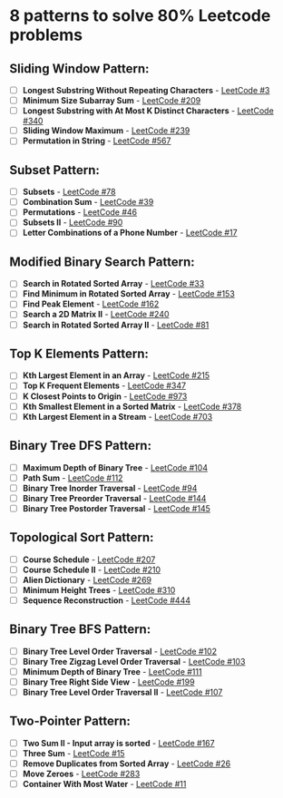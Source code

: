 # 8 patterns to solve 80% Leetcode problems

## Sliding Window Pattern:
- [ ] **Longest Substring Without Repeating Characters** - [LeetCode #3](https://leetcode.com/problems/longest-substring-without-repeating-characters/)
- [ ] **Minimum Size Subarray Sum** - [LeetCode #209](https://leetcode.com/problems/minimum-size-subarray-sum/)
- [ ] **Longest Substring with At Most K Distinct Characters** - [LeetCode #340](https://leetcode.com/problems/longest-substring-with-at-most-k-distinct-characters/)
- [ ] **Sliding Window Maximum** - [LeetCode #239](https://leetcode.com/problems/sliding-window-maximum/)
- [ ] **Permutation in String** - [LeetCode #567](https://leetcode.com/problems/permutation-in-string/)

## Subset Pattern:
- [ ] **Subsets** - [LeetCode #78](https://leetcode.com/problems/subsets/)
- [ ] **Combination Sum** - [LeetCode #39](https://leetcode.com/problems/combination-sum/)
- [ ] **Permutations** - [LeetCode #46](https://leetcode.com/problems/permutations/)
- [ ] **Subsets II** - [LeetCode #90](https://leetcode.com/problems/subsets-ii/)
- [ ] **Letter Combinations of a Phone Number** - [LeetCode #17](https://leetcode.com/problems/letter-combinations-of-a-phone-number/)

## Modified Binary Search Pattern:
- [ ] **Search in Rotated Sorted Array** - [LeetCode #33](https://leetcode.com/problems/search-in-rotated-sorted-array/)
- [ ] **Find Minimum in Rotated Sorted Array** - [LeetCode #153](https://leetcode.com/problems/find-minimum-in-rotated-sorted-array/)
- [ ] **Find Peak Element** - [LeetCode #162](https://leetcode.com/problems/find-peak-element/)
- [ ] **Search a 2D Matrix II** - [LeetCode #240](https://leetcode.com/problems/search-a-2d-matrix-ii/)
- [ ] **Search in Rotated Sorted Array II** - [LeetCode #81](https://leetcode.com/problems/search-in-rotated-sorted-array-ii/)

## Top K Elements Pattern:
- [ ] **Kth Largest Element in an Array** - [LeetCode #215](https://leetcode.com/problems/kth-largest-element-in-an-array/)
- [ ] **Top K Frequent Elements** - [LeetCode #347](https://leetcode.com/problems/top-k-frequent-elements/)
- [ ] **K Closest Points to Origin** - [LeetCode #973](https://leetcode.com/problems/k-closest-points-to-origin/)
- [ ] **Kth Smallest Element in a Sorted Matrix** - [LeetCode #378](https://leetcode.com/problems/kth-smallest-element-in-a-sorted-matrix/)
- [ ] **Kth Largest Element in a Stream** - [LeetCode #703](https://leetcode.com/problems/kth-largest-element-in-a-stream/)

## Binary Tree DFS Pattern:
- [ ] **Maximum Depth of Binary Tree** - [LeetCode #104](https://leetcode.com/problems/maximum-depth-of-binary-tree/)
- [ ] **Path Sum** - [LeetCode #112](https://leetcode.com/problems/path-sum/)
- [ ] **Binary Tree Inorder Traversal** - [LeetCode #94](https://leetcode.com/problems/binary-tree-inorder-traversal/)
- [ ] **Binary Tree Preorder Traversal** - [LeetCode #144](https://leetcode.com/problems/binary-tree-preorder-traversal/)
- [ ] **Binary Tree Postorder Traversal** - [LeetCode #145](https://leetcode.com/problems/binary-tree-postorder-traversal/)

## Topological Sort Pattern:
- [ ] **Course Schedule** - [LeetCode #207](https://leetcode.com/problems/course-schedule/)
- [ ] **Course Schedule II** - [LeetCode #210](https://leetcode.com/problems/course-schedule-ii/)
- [ ] **Alien Dictionary** - [LeetCode #269](https://leetcode.com/problems/alien-dictionary/)
- [ ] **Minimum Height Trees** - [LeetCode #310](https://leetcode.com/problems/minimum-height-trees/)
- [ ] **Sequence Reconstruction** - [LeetCode #444](https://leetcode.com/problems/sequence-reconstruction/)

## Binary Tree BFS Pattern:
- [ ] **Binary Tree Level Order Traversal** - [LeetCode #102](https://leetcode.com/problems/binary-tree-level-order-traversal/)
- [ ] **Binary Tree Zigzag Level Order Traversal** - [LeetCode #103](https://leetcode.com/problems/binary-tree-zigzag-level-order-traversal/)
- [ ] **Minimum Depth of Binary Tree** - [LeetCode #111](https://leetcode.com/problems/minimum-depth-of-binary-tree/)
- [ ] **Binary Tree Right Side View** - [LeetCode #199](https://leetcode.com/problems/binary-tree-right-side-view/)
- [ ] **Binary Tree Level Order Traversal II** - [LeetCode #107](https://leetcode.com/problems/binary-tree-level-order-traversal-ii/)

## Two-Pointer Pattern:
- [ ] **Two Sum II - Input array is sorted** - [LeetCode #167](https://leetcode.com/problems/two-sum-ii-input-array-is-sorted/)
- [ ] **Three Sum** - [LeetCode #15](https://leetcode.com/problems/3sum/)
- [ ] **Remove Duplicates from Sorted Array** - [LeetCode #26](https://leetcode.com/problems/remove-duplicates-from-sorted-array/)
- [ ] **Move Zeroes** - [LeetCode #283](https://leetcode.com/problems/move-zeroes/)
- [ ] **Container With Most Water** - [LeetCode #11](https://leetcode.com/problems/container-with-most-water/)

